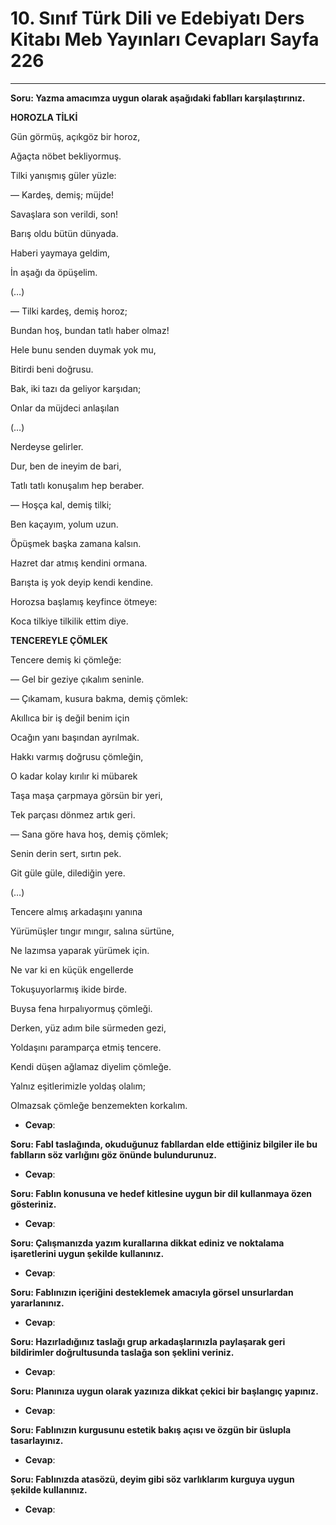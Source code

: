 # 10. Sınıf Türk Dili ve Edebiyatı Ders Kitabı Meb Yayınları Cevapları Sayfa 226

---

**Soru: Yazma amacımza uygun olarak aşağıdaki fablları karşılaştırınız.**

**HOROZLA TİLKİ**

Gün görmüş, açıkgöz bir horoz,

 Ağaçta nöbet bekliyormuş.

 Tilki yanışmış güler yüzle:

 — Kardeş, demiş; müjde!

 Savaşlara son verildi, son!

 Barış oldu bütün dünyada.

 Haberi yaymaya geldim,

 İn aşağı da öpüşelim.

 (…)

 — Tilki kardeş, demiş horoz;

 Bundan hoş, bundan tatlı haber olmaz!

 Hele bunu senden duymak yok mu,

 Bitirdi beni doğrusu.

 Bak, iki tazı da geliyor karşıdan;

 Onlar da müjdeci anlaşılan

 (…)

 Nerdeyse gelirler.

 Dur, ben de ineyim de bari,

 Tatlı tatlı konuşalım hep beraber.

 — Hoşça kal, demiş tilki;

 Ben kaçayım, yolum uzun.

 Öpüşmek başka zamana kalsın.

 Hazret dar atmış kendini ormana.

 Barışta iş yok deyip kendi kendine.

 Horozsa başlamış keyfince ötmeye:

 Koca tilkiye tilkilik ettim diye.

**TENCEREYLE ÇÖMLEK**

Tencere demiş ki çömleğe:

 — Gel bir geziye çıkalım seninle.

 — Çıkamam, kusura bakma, demiş çömlek:

 Akıllıca bir iş değil benim için

 Ocağın yanı başından ayrılmak.

 Hakkı varmış doğrusu çömleğin,

 O kadar kolay kırılır ki mübarek

 Taşa maşa çarpmaya görsün bir yeri,

 Tek parçası dönmez artık geri.

 — Sana göre hava hoş, demiş çömlek;

 Senin derin sert, sırtın pek.

 Git güle güle, dilediğin yere.

 (…)

 Tencere almış arkadaşını yanına

 Yürümüşler tıngır mıngır, salına sürtüne,

 Ne lazımsa yaparak yürümek için.

 Ne var ki en küçük engellerde

 Tokuşuyorlarmış ikide birde.

 Buysa fena hırpalıyormuş çömleği.

 Derken, yüz adım bile sürmeden gezi,

 Yoldaşını paramparça etmiş tencere.

 Kendi düşen ağlamaz diyelim çömleğe.

 Yalnız eşitlerimizle yoldaş olalım;

 Olmazsak çömleğe benzemekten korkalım.

-   **Cevap**:

**Soru: Fabl taslağında, okuduğunuz fabllardan elde ettiğiniz bilgiler ile bu fablların söz varlığını göz önünde bulundurunuz.**

-   **Cevap**:

**Soru: Fablın konusuna ve hedef kitlesine uygun bir dil kullanmaya özen gösteriniz.**

-   **Cevap**:

**Soru: Çalışmanızda yazım kurallarına dikkat ediniz ve noktalama işaretlerini uygun şekilde kullanınız.**

-   **Cevap**:

**Soru: Fablınızın içeriğini desteklemek amacıyla görsel unsurlardan yararlanınız.**

-   **Cevap**:

**Soru: Hazırladığınız taslağı grup arkadaşlarınızla paylaşarak geri bildirimler doğrultusunda taslağa son şeklini veriniz.**

-   **Cevap**:

**Soru: Planınıza uygun olarak yazınıza dikkat çekici bir başlangıç yapınız.**

-   **Cevap**:

**Soru: Fablınızın kurgusunu estetik bakış açısı ve özgün bir üslupla tasarlayınız.**

-   **Cevap**:

**Soru: Fablınızda atasözü, deyim gibi söz varlıklarım kurguya uygun şekilde kullanınız.**

-   **Cevap**: